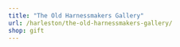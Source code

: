 ```yaml
---
title: "The Old Harnessmakers Gallery"
url: /harleston/the-old-harnessmakers-gallery/
shop: gift
---
```

